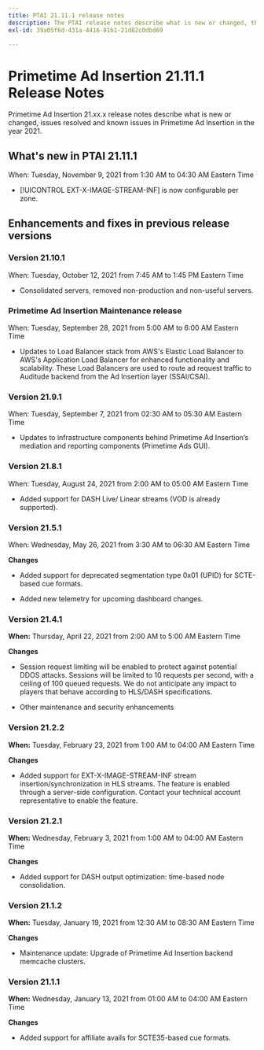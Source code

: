 ```yaml
---
title: PTAI 21.11.1 release notes
description: The PTAI release notes describe what is new or changed, the resolved and known issues in Primetime Ad Insertion in the year 2021.
exl-id: 39a05f6d-431a-4416-81b1-21d82c0dbd69

---
```

# Primetime Ad Insertion 21.11.1 Release Notes

Primetime Ad Insertion 21.xx.x release notes describe what is new or changed, issues resolved and known issues in Primetime Ad Insertion in the year 2021.

## What's new in PTAI 21.11.1

When:  Tuesday, November 9, 2021 from 1:30 AM to 04:30 AM Eastern Time

* [!UICONTROL EXT-X-IMAGE-STREAM-INF] is now configurable per zone.

## Enhancements and fixes in previous release versions

### Version 21.10.1

When:  Tuesday, October 12, 2021 from 7:45 AM to 1:45 PM Eastern Time

* Consolidated servers, removed non-production and non-useful servers.

### Primetime Ad Insertion Maintenance release

When: Tuesday, September 28, 2021 from 5:00 AM to 6:00 AM Eastern Time

* Updates to Load Balancer stack from AWS's Elastic Load Balancer to AWS's Application Load Balancer for enhanced functionality and scalability. These Load Balancers are used to route ad request traffic to Auditude backend from the Ad Insertion layer (SSAI/CSAI).

### Version 21.9.1

When: Tuesday, September 7, 2021 from 02:30 AM to 05:30 AM Eastern Time

* Updates to infrastructure components behind Primetime Ad Insertion’s mediation and reporting components (Primetime Ads GUI).

### Version 21.8.1

When: Tuesday, August 24, 2021 from 2:00 AM to 05:00 AM Eastern Time

* Added support for DASH Live/ Linear streams (VOD is already supported).

### Version 21.5.1

When:  Wednesday, May 26, 2021 from 3:30 AM to 06:30 AM Eastern Time

**Changes**

* Added support for deprecated segmentation type 0x01 (UPID) for SCTE-based cue formats.

* Added new telemetry for upcoming dashboard changes.

### Version 21.4.1

**When:** Thursday, April 22, 2021 from 2:00 AM to 5:00 AM Eastern Time

**Changes**

* Session request limiting will be enabled to protect against potential DDOS attacks. Sessions will be limited to 10 requests per second, with a ceiling of 100 queued requests. We do not anticipate any impact to players that behave according to HLS/DASH specifications.

* Other maintenance and security enhancements

### Version 21.2.2

**When:** Tuesday, February 23, 2021 from 1:00 AM to 04:00 AM Eastern Time

**Changes**

* Added support for EXT-X-IMAGE-STREAM-INF stream insertion/synchronization in HLS streams. The feature is enabled through a server-side configuration. Contact your technical account representative to enable the feature.

### Version 21.2.1

**When:** Wednesday, February 3, 2021 from 1:00 AM to 04:00 AM Eastern Time

**Changes**

* Added support for DASH output optimization: time-based node consolidation.

### Version 21.1.2

**When:** Tuesday, January 19, 2021 from 12:30 AM to 08:30 AM Eastern Time

**Changes**

* Maintenance update: Upgrade of Primetime Ad Insertion backend memcache clusters.

### Version 21.1.1

**When:** Wednesday, January 13, 2021 from 01:00 AM to 04:00 AM Eastern Time

**Changes**

* Added support for affiliate avails for SCTE35-based cue formats.
